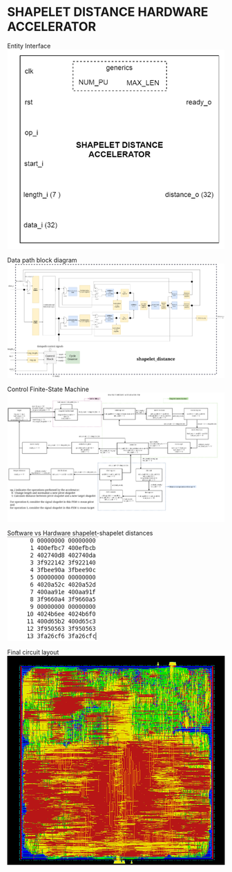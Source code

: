 # SHAPELET DISTANCE HARDWARE ACCELERATOR

<p align="center">
  
  
Entity Interface\
<img src="images/entity_interface.png">


Data path block diagram\
<img src="images/block_diagram.png">


Control Finite-State Machine\
<img src="images/fsm.png">


Software vs Hardware shapelet-shapelet distances\
<img src="images/sw_hw_results.png">


Final circuit layout\
<img src="images/layout.png">


</p>
